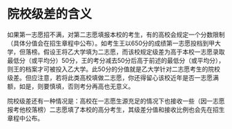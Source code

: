 # 院校级差的含义

如果第一志愿招不满，对第二志愿填报本校的考生，有的高校会规定一个分数限制（具体分值会在招生章程中公布）。如考生王以650分的成绩第一志愿投档到甲大学，但落榜。假设王将乙大学填为二志愿，而该校规定级差为高于本校一志愿录取最低分（或平均分）50分，王的考分减去50分后高于前述的最低分（或平均分），则王的档案才可被投入乙大学。此50分的分值就是乙大学针对二志愿考生的院校级差。但应注意，若将此类高校填做二志愿，你还得留心该校近年是否一志愿满额，如是，则要慎填，否则考分再高也无意义。

院校级差还有一种情况是：高校在一志愿生源充足的情况下也接收一些（因一志愿报考他校落榜）二志愿填了本校的高分考生，其级差分值和接收比例也会先在招生章程中公布。